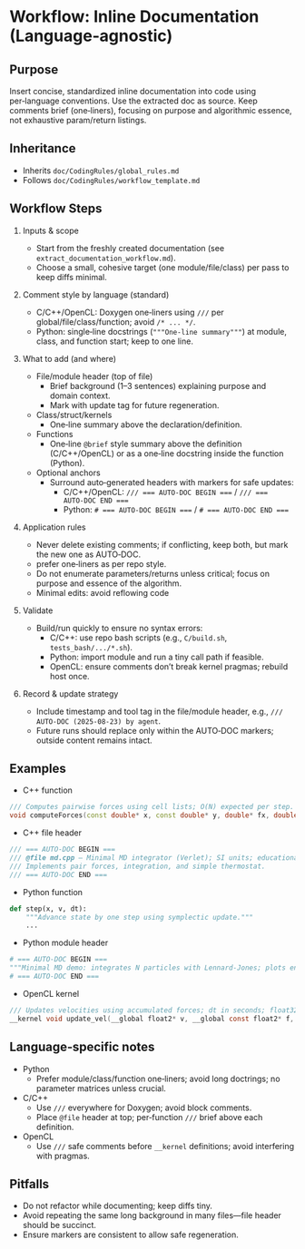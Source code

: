 # Workflow: Inline Documentation (Language‑agnostic)

## Purpose
Insert concise, standardized inline documentation into code using per‑language conventions. Use the extracted doc as source. Keep comments brief (one‑liners), focusing on purpose and algorithmic essence, not exhaustive param/return listings.

## Inheritance
- Inherits `doc/CodingRules/global_rules.md`
- Follows `doc/CodingRules/workflow_template.md`

## Workflow Steps
1. Inputs & scope
   - Start from the freshly created documentation (see `extract_documentation_workflow.md`).
   - Choose a small, cohesive target (one module/file/class) per pass to keep diffs minimal.

2. Comment style by language (standard)
   - C/C++/OpenCL: Doxygen one‑liners using `///` per global/file/class/function; avoid `/* ... */`.
   - Python: single‑line docstrings (`"""One‑line summary"""`) at module, class, and function start; keep to one line.

3. What to add (and where)
   - File/module header (top of file)
     - Brief background (1–3 sentences) explaining purpose and domain context.
     - Mark with update tag for future regeneration.
   - Class/struct/kernels
     - One‑line summary above the declaration/definition.
   - Functions
     - One‑line `@brief` style summary above the definition (C/C++/OpenCL) or as a one‑line docstring inside the function (Python).
   - Optional anchors
     - Surround auto‑generated headers with markers for safe updates:
       - C/C++/OpenCL: `/// === AUTO‑DOC BEGIN ===` / `/// === AUTO‑DOC END ===`
       - Python: `# === AUTO‑DOC BEGIN ===` / `# === AUTO‑DOC END ===`

4. Application rules
   - Never delete existing comments; if conflicting, keep both, but mark the new one as AUTO‑DOC.
   - prefer one‑liners as per repo style.
   - Do not enumerate parameters/returns unless critical; focus on purpose and essence of the algorithm.
   - Minimal edits: avoid reflowing code

5. Validate
   - Build/run quickly to ensure no syntax errors:
     - C/C++: use repo bash scripts (e.g., `C/build.sh`, `tests_bash/.../*.sh`).
     - Python: import module and run a tiny call path if feasible.
     - OpenCL: ensure comments don’t break kernel pragmas; rebuild host once.

6. Record & update strategy
   - Include timestamp and tool tag in the file/module header, e.g., `/// AUTO‑DOC (2025‑08‑23) by agent`.
   - Future runs should replace only within the AUTO‑DOC markers; outside content remains intact.

## Examples
- C++ function
```cpp
/// Computes pairwise forces using cell lists; O(N) expected per step.
void computeForces(const double* x, const double* y, double* fx, double* fy, int n);
```

- C++ file header
```cpp
/// === AUTO-DOC BEGIN ===
/// @file md.cpp — Minimal MD integrator (Verlet); SI units; educational reference.
/// Implements pair forces, integration, and simple thermostat.
/// === AUTO-DOC END ===
```

- Python function
```python
def step(x, v, dt):
    """Advance state by one step using symplectic update."""
    ...
```

- Python module header
```python
# === AUTO-DOC BEGIN ===
"""Minimal MD demo: integrates N particles with Lennard-Jones; plots energy and trajectory."""
# === AUTO-DOC END ===
```

- OpenCL kernel
```c
/// Updates velocities using accumulated forces; dt in seconds; float32.
__kernel void update_vel(__global float2* v, __global const float2* f, const float dt) { ... }
```

## Language‑specific notes
- Python
  - Prefer module/class/function one‑liners; avoid long doctrings; no parameter matrices unless crucial.
- C/C++
  - Use `///` everywhere for Doxygen; avoid block comments.
  - Place `@file` header at top; per‑function `///` brief above each definition.
- OpenCL
  - Use `///` safe comments before `__kernel` definitions; avoid interfering with pragmas.

## Pitfalls
- Do not refactor while documenting; keep diffs tiny.
- Avoid repeating the same long background in many files—file header should be succinct.
- Ensure markers are consistent to allow safe regeneration.
